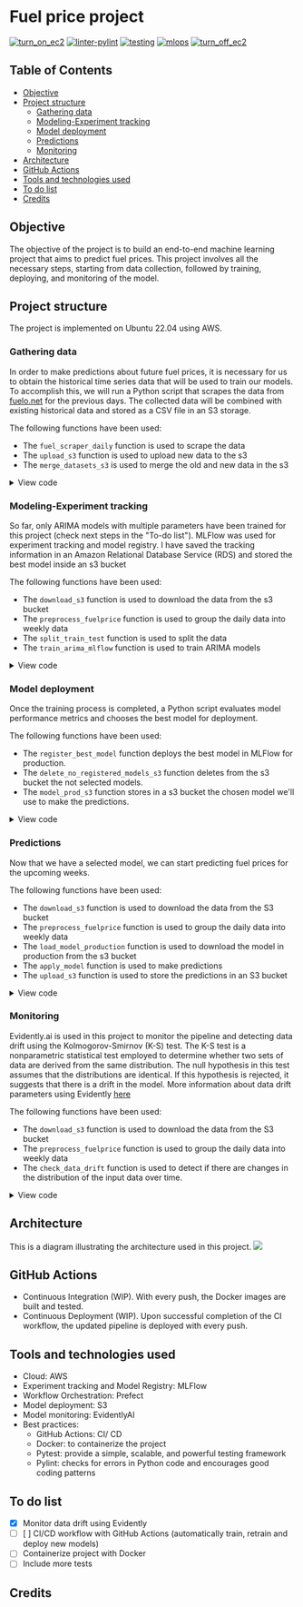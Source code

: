 # Fuel price project
[![turn_on_ec2](https://github.com/Nell87/forecasting_fuelprice/actions/workflows/turn_on_ec2.yml/badge.svg)](https://github.com/Nell87/forecasting_fuelprice/actions/workflows/turn_on_ec2.yml)
[![linter-pylint](https://github.com/Nell87/forecasting_fuelprice/actions/workflows/linter.yaml/badge.svg)](https://github.com/Nell87/forecasting_fuelprice/actions/workflows/linter.yaml)
[![testing](https://github.com/Nell87/forecasting_fuelprice/actions/workflows/test.yaml/badge.svg)](https://github.com/Nell87/forecasting_fuelprice/actions/workflows/test.yaml)
[![mlops](https://github.com/Nell87/forecasting_fuelprice/actions/workflows/mlops.yaml/badge.svg)](https://github.com/Nell87/forecasting_fuelprice/actions/workflows/mlops.yaml)
[![turn_off_ec2](https://github.com/Nell87/forecasting_fuelprice/actions/workflows/turn_off_ec2.yaml/badge.svg)](https://github.com/Nell87/forecasting_fuelprice/actions/workflows/turn_off_ec2.yaml)

## Table of Contents
- [Objective](#objective)
- [Project structure](#project-structure)
    - [Gathering data](#gathering-data)
    - [Modeling-Experiment tracking](#modeling-experiment-tracking)
    - [Model deployment](#model-deployment)
    - [Predictions](#predictions)
    - [Monitoring](#monitoring)
- [Architecture](#architecture)
- [GitHub Actions](#github-actions)
- [Tools and technologies used](#tools-and-technologies-used)
- [To do list](#to-do-list)
- [Credits](#credits)

## Objective
The objective of the project is to build an end-to-end machine learning project that aims to predict fuel prices. This project involves all the necessary steps, starting from data collection, followed by training, deploying, and monitoring of the model.

## Project structure
The project is implemented on Ubuntu 22.04 using AWS. 

### Gathering data
In order to make predictions about future fuel prices, it is necessary for us to obtain the historical time series data that will be used to train our models. To accomplish this, we will run a Python script that scrapes the data from [fuelo.net](https://es.fuelo.net) for the previous days. The collected data will be combined with existing historical data and stored as a CSV file in an S3 storage.

The following functions have been used:
- The `fuel_scraper_daily` function is used to scrape the data
- The `upload_s3` function is used to upload new data to the s3
- The `merge_datasets_s3` is used to merge the old and new data in the s3

<details>
<summary>View code</summary>

```python
def fuel_scraper_daily(year, month):

    # Let's make a request to check the status
    response = requests.get('https://es.fuelo.net/calendar/month/' + str(year) +  "/" + str(month))
    status_code = response.status_code

    if status_code != 200:
        #print( "The status code is not 200")
        return pd.DataFrame()
    
    else:
        # Extract content
        soup = bs(response.content,'html.parser')

        # Prepare the dataframe
        df=pd.DataFrame(columns=["Day", "Diesel"])
        
        # Scraper
        i = 0
        for td in soup.table.find_all('td'):
            if td.text.find("DSL")>-1:
                pattern = " " + ".*"
                day = re.sub(pattern, '', td.get_text(strip=False) )
                pattern  = ".*" + "DSL:" 
                price = re.sub(pattern, '', td.get_text(strip=False) )
                pattern = "€/l" + ".*"
                price = re.sub(pattern, '', price )
                df.at[i, "Day"] = day
                df.at[i, "Diesel"] = price
                i = i+1

        # Add Date Column
        df['Date'] = pd.to_datetime(dict(year=year, month=month, day=df.Day))

        # Transform diesel column to float
        df['Diesel'] = df['Diesel'] .str.replace('[A-Za-z]', '').str.replace(',', '.').astype(float)

        # Remove week columns
        df = df.drop('Day', axis=1)

        # Reorganize columns
        df = df[['Date', 'Diesel']]
        
        return df

# Upload to S3
def upload_s3(bucket, new_data):
    s3 = boto3.client('s3')
    csv_buffer = StringIO()
    new_data.to_csv(csv_buffer, index=False)

    s3_resource = boto3.resource('s3')
    s3_resource.Object(bucket, 'new_data.csv').put(Body=csv_buffer.getvalue())

# Merge new data with original data
def merge_datasets_S3():
    bucket = 'gas-prices-project'
    filename_1 = 'data.csv'
    filename_2 = 'new_data.csv'
    
    s3 = boto3.client('s3')
    
    first_obj = s3.get_object(Bucket= bucket, Key= filename_1)
    second_obj = s3.get_object(Bucket= bucket, Key= filename_2)
    
    first_df = pd.read_csv(first_obj['Body'])
    second_df = pd.read_csv(second_obj['Body'])
    
    concat_data = pd.concat([first_df, second_df]) 
    concat_data = concat_data.drop_duplicates(subset=None, keep="first", inplace=False)
    concat_data = concat_data[concat_data['Diesel'] >0]

    return concat_data
  
```

</details>

### Modeling-Experiment tracking
So far, only ARIMA models with multiple parameters have been trained for this project (check next steps in the "To-do list"). MLFlow was used for experiment tracking and model registry. I have saved the tracking information in an Amazon Relational Database Service (RDS) and stored the best model inside an s3 bucket

The following functions have been used:
- The `download_s3` function is used to download the data from the s3 bucket
- The `preprocess_fuelprice` function is used to group the daily data into weekly data
- The `split_train_test` function is used to split the data
- The `train_arima_mlflow` function is used to train ARIMA models

<details>
<summary>View code</summary>

```python
def download_s3(bucket, data):
    client = boto3.client('s3')
    bucket_name = bucket
    object_key = data
    csv_obj = client.get_object(Bucket=bucket_name, Key=object_key)
    body = csv_obj['Body']
    csv_string = body.read().decode('utf-8')

    data = pd.read_csv(StringIO(csv_string))
    return data
    
 def preprocess_fuelprice(data):
    data['Diesel'] = data['Diesel'] .astype(float)
    data['Date'] = pd.to_datetime(data['Date'],format="%Y-%m-%d")
    data.sort_values(by='Date', inplace = True) 
    #data.drop_duplicates(data, inplace = True)
    data= data.groupby([ pd.Grouper(key='Date', freq = 'W-MON', label='left',closed='left')])['Diesel'].mean()

    return data 
  
def split_train_test(data, days_test):
    train = data[:-days_test]
    test = data[-days_test:]

    return train,test
    
def train_arima_mlflow(train,test, run_name):

    # Paramters
    p = range(0,3)
    d = range(0,3)
    q = range(0,3)

    P = range(0,3)
    D = range(0,3)
    Q = range(0,3)

    parameters = itertools.product(p, d, q, P, D, Q)
    parameters_list = list(parameters)
    len(parameters_list)

    # Model loop
    for param in parameters_list:
        with mlflow.start_run(run_name=run_name):

            # Log 
            mlflow.set_tag("model", "SARIMA")
            mlflow.log_param('order-p', param[0])
            mlflow.log_param('order-d', param[1])
            mlflow.log_param('order-q', param[2])
            mlflow.log_param('order-P', param[3])
            mlflow.log_param('order-D', param[4])
            mlflow.log_param('order-Q', param[5])     
            
            # SARIMAX
            try:
                model_sarimax = SARIMAX.SARIMAX(train, order=(param[0], param[1],param[2]), seasonal_order=(param[3], param[4], param[5], 52))

            except ValueError:
                print('bad parameter combination:', param)    
                            
                continue
            results = model_sarimax.fit()
            start=len(train)
            end=len(train)+len(test)-1
            predictions = results.predict(start=start, end=end, dynamic=False)

            # metrics
            rmse_ = rmse(test, predictions) 
            mape_ = mean_absolute_percentage_error(test, predictions)   
            ACI_ = results.aic
                    
            mlflow.log_metric("rmse", rmse_)  
            mlflow.log_metric("mape", mape_) 
            mlflow.log_metric("ACI", ACI_) 

            # model
            #mlflow.statsmodels.log_model(results, artifact_path = "model")
            mlflow.sklearn.log_model(results, artifact_path = "model")
    
 ```

</details>

### Model deployment
Once the training process is completed, a Python script evaluates model performance metrics and chooses the best model for deployment.

The following functions have been used:
- The `register_best_model` function deploys the best model in MLFlow for production.
- The `delete_no_registered_models_s3` function deletes from the s3 bucket the not selected models. 
- The `model_prod_s3` function stores in a s3 bucket the chosen model we'll use to make the predictions. 

<details>
<summary>View code</summary>

```python
def register_best_model(exp_name):
    # Set client
    MLFLOW_TRACKING_URI = mlflow.set_tracking_uri("http://ec2-52-17-129-153.eu-west-1.compute.amazonaws.com:5000")
    client = MlflowClient(tracking_uri=MLFLOW_TRACKING_URI)

    mlflow.set_experiment(exp_name)
   
    # Get experiment id
    current_experiment=dict(mlflow.get_experiment_by_name(exp_name))
    experiment_id=current_experiment['experiment_id']

    # Select model with the lowest RMSE
    runs = client.search_runs(
        experiment_ids= experiment_id,
        run_view_type= ViewType.ACTIVE_ONLY,
        max_results= 1,
        order_by=["metrics.rmse ASC"]
    )

    newmodel_run_id = runs[0].info.run_id    

    # Model to compare: new one vs old one
    model_name = "fuel-price-predict"
    rmse_new = runs[0].data.metrics['rmse']
    tags = {"rmse": rmse_new}
    model_uri = f"runs:/{newmodel_run_id}/model"

    registered_models = client.search_registered_models()
    
    # If there is a model in production
    if len(registered_models) >0:
        prod_model = mlflow.pyfunc.load_model(model_uri=f"models:/{model_name}/Production") 
        prod_model_id = prod_model.metadata.run_id
        prod_last_version = client.get_latest_versions(model_name, stages = ["Production"])[0].version
        rmse_prod = client.get_metric_history(prod_model_id, "rmse")[0].value
    
        if(rmse_prod > rmse_new):
            mlflow.register_model(model_uri=model_uri, name=model_name, tags=tags)
            new_last_version = client.get_latest_versions(model_name, stages = ["None"])[0].version
            
            client.transition_model_version_stage(
                name=model_name, version=new_last_version, stage="Production"            
            )
            
            client.transition_model_version_stage(
                name=model_name, version=prod_last_version, stage="Archived"
            )

    # If there is no model in production
    else:
        model_name = "fuel-price-predict"
        mlflow.register_model(model_uri=model_uri, name=model_name, tags=tags)
        new_last_version = client.get_latest_versions(model_name, stages = ["None"])[0].version        
        client.transition_model_version_stage(
            name=model_name, version=new_last_version, stage="Production"            
        )
    
def delete_no_registered_models_s3(exp_name, bucket_name, subfolder):
   # Set client
    MLFLOW_TRACKING_URI = mlflow.set_tracking_uri("http://ec2-52-17-129-153.eu-west-1.compute.amazonaws.com:5000")
    client = MlflowClient(tracking_uri=MLFLOW_TRACKING_URI)

    # Get experiment id
    current_experiment=dict(mlflow.get_experiment_by_name(exp_name))
    experiment_id=current_experiment['experiment_id']

    # Registered models id list
    registered_models=[]
    registered_models_id =[]

    for rm in client.search_registered_models():
        registered_models.append(dict(rm)["latest_versions"])

    registered_models= registered_models[0]

    for model in range(len(registered_models)):
        registered_models_id.append(registered_models[model].run_id)

    # Delete model from S3
    subfolder_path = f'{subfolder}/{experiment_id}/'
    s3 = boto3.resource('s3')

    # Iterate through the list of objects in the subfolder
    for obj in s3.Bucket(bucket_name).objects.filter(Prefix=subfolder_path):
        if not any(word in obj.key for word in registered_models_id):
            # Object is a subfolder and does not contain any
            s3.Object(bucket_name, obj.key).delete()

def model_prod_s3(exp_name, bucket):
    MLFLOW_TRACKING_URI = mlflow.set_tracking_uri("http://ec2-52-17-129-153.eu-west-1.compute.amazonaws.com:5000")
    client = MlflowClient(tracking_uri=MLFLOW_TRACKING_URI)

    # DELETE THE OLD MODEL
    # set up the S3 client
    s3_resource = boto3.resource('s3')

    # check if the folder is empty
    bucket_ = s3_resource.Bucket(bucket)
    objects = list(bucket_.objects.filter(Prefix="production/"))    

    if len(objects) > 0:
        # Iterate through all objects in the folder and delete them
        for obj in objects:
            s3_resource.Object(bucket, obj.key).delete()  

    # ADD THE NEW MODEL
    # Get experiment id
    current_experiment=dict(mlflow.get_experiment_by_name(exp_name))
    experiment_id=current_experiment['experiment_id']

    # Get run_id from production model
    registered_models = client.search_registered_models()
    model_production_id =registered_models[0].latest_versions["current_stage"=="Production"].run_id

    # Define the source and destination subfolders and filenames
    bucket_ = s3_resource.Bucket(bucket)
    source_subfolder = f'mlflow/{experiment_id}/{model_production_id}/artifacts/model'
    destination_subfolder = 'production'

    # Copy the file to the destination subfolder
    s3_client = boto3.client('s3')

    for obj in bucket_.objects.filter(Prefix=source_subfolder):
        # Create new key name by replacing source folder name with destination folder name
        new_key = obj.key.replace(source_subfolder, destination_subfolder, 1)

        # Copy the object to the new key in the destination folder
        s3_resource.Object(bucket, new_key).copy_from(CopySource={'Bucket': bucket, 'Key': obj.key})    
    
 ```

</details>

### Predictions
Now that we have a selected model, we can start predicting fuel prices for the upcoming weeks.

The following functions have been used:
- The `download_s3` function is used to download the data from the S3 bucket
- The `preprocess_fuelprice` function is used to group the daily data into weekly data
- The `load_model_production` function is used to download the model in production from the s3 bucket
- The `apply_model` function is used to make predictions
- The `upload_s3` function is used to store the predictions in an S3 bucket


<details>
<summary>View code</summary>

```python
def download_s3(bucket, data):
    client = boto3.client('s3')
    bucket_name = bucket
    object_key = data
    csv_obj = client.get_object(Bucket=bucket_name, Key=object_key)
    body = csv_obj['Body']
    csv_string = body.read().decode('utf-8')

    data = pd.read_csv(StringIO(csv_string))
    return data

# Preprocess data
def preprocess_fuelprice(data):
    data['Diesel'] = data['Diesel'] .astype(float)
    data['Date'] = pd.to_datetime(data['Date'],format="%Y-%m-%d")
    data.sort_values(by='Date', inplace = True) 
    #data.drop_duplicates(data, inplace = True)
    data= data.groupby([ pd.Grouper(key='Date', freq = 'W-MON', label='left',closed='left')])['Diesel'].mean()

    return data

# Load model in production (mlflow)
def load_model_production(bucket):
    # set up the S3 client
    s3 = boto3.client('s3')

    # specify the name of the bucket and the file path
    logged_model = 's3://gas-prices-project/production/'
    model = mlflow.sklearn.load_model(logged_model)
    
    return model

## Apply best model
def apply_model(model, data):
    pred =  model.predict(start=len(data), end=len(data)+4)
    return pred

# Save predictions into the s3
def upload_s3(bucket, new_data):  
    timestamp = datetime.now()
    str_date_time = timestamp.strftime("%d-%m-%Y, %H:%M:%S")

    timestamp = datetime.now()
    str_date_time = timestamp.strftime("%d-%m-%Y, %H:%M:%S")

    s3 = boto3.client('s3')
    csv_buffer = StringIO()
    new_data.to_csv(csv_buffer, index=False)
    bucket_name = bucket
    
    s3_resource = boto3.resource('s3')
    s3_resource.Object(bucket, f'predictions/predictions-'+str_date_time+'.csv').put(Body=csv_buffer.getvalue())

 ```
</details>

### Monitoring 
Evidently.ai is used in this project to monitor the pipeline and detecting data drift using the Kolmogorov-Smirnov (K-S) test. The K-S test is a nonparametric statistical test employed to determine whether two sets of data are derived from the same distribution.  The null hypothesis in this test assumes that the distributions are identical. If this hypothesis is rejected, it suggests that there is a drift in the model. More information about data drift parameters using Evidently [here](https://docs.evidentlyai.com/user-guide/customization/options-for-statistical-tests)

The following functions have been used:
- The `download_s3` function is used to download the data from the S3 bucket
- The `preprocess_fuelprice` function is used to group the daily data into weekly data
- The `check_data_drift` function is used to detect  if there are changes in the distribution of the input data over time.

<details>
<summary>View code</summary>

```python
    
    
 ```
</details>

## Architecture 
This is a diagram illustrating the architecture used in this project.
<a href="https://files.fm/u/y33vfwxjy#/view/architecture.PNG"><img src="https://files.fm/thumb_show.php?i=hte93metc"></a>

## GitHub Actions
- Continuous Integration (WIP). With every push, the Docker images are built and tested.
- Continuous Deployment (WIP). Upon successful completion of the CI workflow, the updated pipeline is deployed with every push.

## Tools and technologies used
- Cloud: AWS 
- Experiment tracking and Model Registry: MLFlow
- Workflow Orchestration: Prefect
- Model deployment: S3
- Model monitoring: EvidentlyAI
- Best practices:
    - GitHub Actions: CI/ CD
    - Docker: to containerize the project
    - Pytest: provide a simple, scalable, and powerful testing framework
    - Pylint: checks for errors in Python code and encourages good coding patterns 

## To do list
- [X] Monitor data drift using Evidently
- [ ]  [ ] CI/CD workflow with GitHub Actions (automatically train, retrain and deploy new models)
- [ ] Containerize project with Docker
- [ ] Include more tests

## Credits


